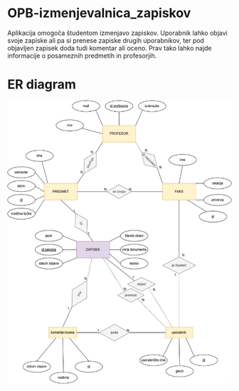 # OPB-izmenjevalnica_zapiskov
Aplikacija omogoča študentom izmenjavo zapiskov. Uporabnik lahko objavi svoje zapiske ali pa si prenese zapiske drugih uporabnikov, ter pod objavljen zapisek doda tudi komentar ali oceno. Prav tako lahko najde informacije o posameznih predmetih in profesorjih.

# ER diagram
![ER diagram:](projektna_zapiski.png)
